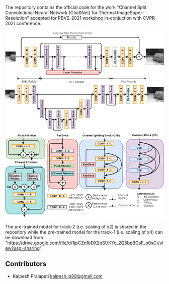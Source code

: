 The repository contains the official code for the work "Channel Split Convolutional Neural Network (ChaSNet) for Thermal ImageSuper-Resolution" accepted for PBVS-2021 workshop in-conjuction with CVPR-2021 conference.

<img src="Images/Network.png" width="800">
<img src="Images/Track2Net.png" width="800">
<img src="Images/CB.png" width="800">



The pre-trained model for track-2 (i.e. scaling of x2) is shared in the repository while the pre-trained model for the track-1 (i.e. scaling of x4) can be download from "https://drive.google.com/file/d/1jpCZn1bDX2qSUKYc_2Q5bpBGsF_p0sCr/view?usp=sharing".


## Contributors
- Kalpesh Prajapati <kalpesh.jp89@gmail.com>
